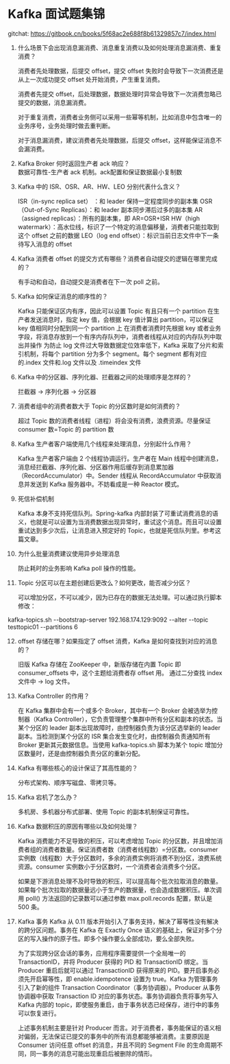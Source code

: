 # Kafka 面试题集锦

gitchat: https://gitbook.cn/books/5f68ac2e688f8b61329857c7/index.html

1. 什么场景下会出现消息漏消费、消息重复消费以及如何处理消息漏消费、重复消费？

    消费者先处理数据，后提交 offset，提交 offset 失败时会导致下一次消费还是从上一次成功提交 offset 处开始消费，产生重复消费。

    消费者先提交 offset，后处理数据，数据处理时异常会导致下一次消费忽略已提交的数据，消息漏消费。

    对于重复消费，消费者业务侧可以采用一些幂等机制，比如消息中包含唯一的业务序号，业务处理时做去重判断。

    对于消息漏消费，建议消费者先处理数据，后提交 offset，这样能保证消息不会漏消费。

2. Kafka Broker 何时返回生产者 ack 响应？  
    数据可靠性-生产者 ack 机制。ack配置和保证数据最小复制数

3. Kafka 中的 ISR、OSR、AR、HW、LEO 分别代表什么含义？

    ISR（in-sync replica set） ：和 leader 保持一定程度同步的副本集
    OSR（Out-of-Sync Replicas）：和 leader 副本同步滞后过多的副本集
    AR（assigned replicas）：所有的副本集，即 AR=OSR+ISR
    HW（high watermark）：高水位线，标识了一个特定的消息偏移量，消费者只能拉取到这个 offset 之前的数据
    LEO（log end offset）：标识当前日志文件中下一条待写入消息的 offset

4. Kafka 消费者 offset 的提交方式有哪些？消费者自动提交的逻辑在哪里完成的？

    有手动和自动，自动提交是消费者在下一次 poll 之前。

5. Kafka 如何保证消息的顺序性的？

    Kafka 只能保证区内有序，因此可以设置 Topic 有且只有一个 partition
    在生产者发送消息时，指定 key 值，会根据 key 值计算出 partition，可以保证 key 值相同时分配到同一个 partition 上
    在消费者消费时先根据 key 或者业务字段，将消息存放到一个有序内存队列中，消费者线程从对应的内存队列中取出并操作
    为防止 log 文件过大导致数据定位效率低下，Kafka 采取了分片和索引机制，将每个 partition 分为多个 segment。每个 segment 都有对应的.index 文件和.log 文件以及 .timeindex 文件

6. Kafka 中的分区器、序列化器、拦截器之间的处理顺序是怎样的？

    拦截器 -> 序列化器 -> 分区器

7. 消费者组中的消费者数大于 Topic 的分区数时是如何消费的？

     超过 Topic 数的消费者线程（进程）将会没有消费，浪费资源。尽量保证 consumer 数=Topic 的 partition 数

8. Kafka 生产者客户端使用几个线程来处理消息，分别起什么作用？

    Kafka 生产者客户端由 2 个线程协调运行。生产者在 Main 线程中创建消息，消息经拦截器、序列化器、分区器作用后缓存到消息累加器（RecordAccumulator）中。Sender 线程从 RecordAccumulator 中获取消息并发送到 Kafka 服务器中。不妨看成是一种 Reactor 模式。

9. 死信补偿机制

    Kafka 本身不支持死信队列。Spring-kafka 内部封装了可重试消费消息的语义，也就是可以设置为当消费数据出现异常时，重试这个消息。而且可以设置重试达到多少次后，让消息进入预定好的 Topic，也就是死信队列里。参考这篇文章。

10. 为什么批量消费建议使用异步处理消息

    防止耗时的业务影响 Kafka poll 操作的性能。

11. Topic 分区可以在主题创建后更改么？如何更改，能否减少分区？

    可以增加分区，不可以减少，因为已存在的数据无法处理。可以通过执行脚本修改：

kafka-topics.sh   --bootstrap-server 192.168.174.129:9092 --alter --topic testtopic01 --partitions 6

12. offset 存储在哪？如果指定了 offset 消费，Kafka 是如何查找到对应的消息的？

    旧版 Kafka 存储在 ZooKeeper 中，新版存储在内置 Topic 即 consumer_offsets 中，这个主题给消费者存 offset 用。
    通过二分查找 index 文件中 -> log 文件。

13. Kafka Controller 的作用？

    在 Kafka 集群中会有一个或多个 Broker，其中有一个 Broker 会被选举为控制器（Kafka Controller），它负责管理整个集群中所有分区和副本的状态。当某个分区的 leader 副本出现故障时，由控制器负责为该分区选举新的 leader 副本。当检测到某个分区的 ISR 集合发生变化时，由控制器负责通知所有 Broker 更新其元数据信息。当使用 kafka-topics.sh 脚本为某个 topic 增加分区数量时，还是由控制器负责分区的重新分配。

14. Kafka 有哪些核心的设计保证了其高性能的？

    分布式架构、顺序写磁盘、零拷贝等。

15. Kafka 宕机了怎么办？

    多机房、多机器分布式部署、使用 Topic 的副本机制保证可靠性。

16. Kafka 数据积压的原因有哪些以及如何处理？

    Kafka 消费能力不足导致的积压，可以考虑增加 Topic 的分区数，并且增加消费者组的消费者数量。保证消费者数（消费者线程数）=分区数。consumer 实例数（线程数）大于分区数时，多余的消费实例将消费不到分区，浪费系统资源。consumer 实例数小于分区数时，一个消费者会消费多个分区。

    如果是下游消息处理不及时导致的积压，可以提高每个批次拉取消息的数量。如果每个批次拉取的数据量远小于生产的数据量，也会造成数据积压。单次调用 poll() 方法返回的记录数可以通过参数 max.poll.records 配置，默认是 500 条。
17. Kafka 事务
    Kafka 从 0.11 版本开始引入了事务支持，解决了幂等性没有解决的跨分区问题。事务在 Kafka 在 Exactly Once 语义的基础上，保证对多个分区的写入操作的原子性。即多个操作要么全部成功，要么全部失败。

    为了实现跨分区会话的事务，应用程序需要提供一个全局唯一的 TransactionID，并将 Producer 获得的 PID 和 TransactionID 绑定。当 Producer 重启后就可以通过 TransactionID 获得原来的 PID。要开启事务必须先开启幂等性，即 enable.idempotence 设置为 true。Kafka 为管理事务引入了新的组件 Transaction Coordinator（事务协调器）。Producer 从事务协调器中获取 Transaction ID 对应的事务状态。事务协调器负责将事务写入 Kafka 内部的 topic，即使服务重启，由于事务状态已经保存，进行中的事务可以恢复进行。

    上述事务机制主要是针对 Producer 而言。对于消费者，事务能保证的语义相对偏弱，无法保证已提交的事务中的所有消息都能够被消费。主要原因是 Consumer 访问任意 offset 的消息，并且不同的 Segment File 的生命周期不同，同一事务的消息可能出现重启后被删除的情形。